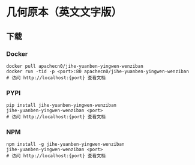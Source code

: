 # 几何原本（英文文字版）

## 下载

### Docker

```
docker pull apachecn0/jihe-yuanben-yingwen-wenziban
docker run -tid -p <port>:80 apachecn0/jihe-yuanben-yingwen-wenziban
# 访问 http://localhost:{port} 查看文档
```

### PYPI

```
pip install jihe-yuanben-yingwen-wenziban
jihe-yuanben-yingwen-wenziban <port>
# 访问 http://localhost:{port} 查看文档
```

### NPM

```
npm install -g jihe-yuanben-yingwen-wenziban
jihe-yuanben-yingwen-wenziban <port>
# 访问 http://localhost:{port} 查看文档
```